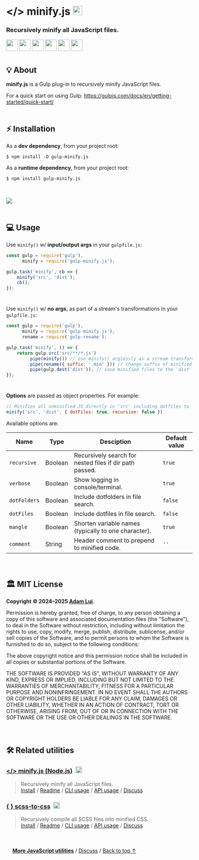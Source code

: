 # </> minify.js <picture><source media="(prefers-color-scheme: dark)" srcset="https://assets.minify-js.org/images/icons/platforms/gulp/white/icon50x30.svg?v=010e809"><img height=25 src="https://assets.minify-js.org/images/icons/platforms/gulp/red/icon50x30.svg?v=010e809"></picture>

### Recursively minify all JavaScript files.

<a href="#%EF%B8%8F-mit-license">
    <img height=31 src="https://img.shields.io/badge/License-MIT-orange.svg?logo=internetarchive&logoColor=white&labelColor=464646&style=for-the-badge"></a>
<a href="https://github.com/adamlui/minify.js/releases/tag/gulp-v1.0.11">
    <img height=31 src="https://img.shields.io/badge/Latest_Build-1.0.11-44cc11.svg?logo=icinga&logoColor=white&labelColor=464646&style=for-the-badge"></a>
<a href="https://www.npmjs.com/package/gulp-minify.js?activeTab=code">
    <img height=31 src="https://img.shields.io/npm/unpacked-size/gulp-minify.js?style=for-the-badge&logo=ebox&logoColor=white&color=blue&labelColor=464646"></a>
<a href="https://sonarcloud.io/component_measures?metric=new_vulnerabilities&id=adamlui_minify.js:gulp/src/gulp-minify.js">
    <img height=31 src="https://img.shields.io/badge/dynamic/json?url=https%3A%2F%2Fsonarcloud.io%2Fapi%2Fmeasures%2Fcomponent%3Fcomponent%3Dadamlui_minify.js%3Agulp%2Fsrc%2Fgulp-minify.js%26metricKeys%3Dvulnerabilities&query=%24.component.measures.0.value&style=for-the-badge&logo=sonarcloud&logoColor=white&labelColor=464646&label=Vulnerabilities&color=gold"></a>
<a href="https://github.com/toolleeo/cli-apps#programming">
    <img height=31 src="https://img.shields.io/badge/Mentioned_in-Awesome-c4a2bd?logo=awesomelists&logoColor=white&labelColor=464646&style=for-the-badge"></a>
<a href="https://minify-js.org">
    <img height=31 src="https://img.shields.io/badge/web-minify--js.org-lightgrey?logo=dribbble&logoColor=white&labelColor=464646&style=for-the-badge"></a>

<br>

<img height=6px width="100%" src="https://assets.minify-js.org/images/separators/aqua-gradient.png?v=ad67551">

## 💡 About

**minify.js** is a Gulp plug-in to recursively minify JavaScript files.

For a quick start on using Gulp: https://gulpjs.com/docs/en/getting-started/quick-start/

<img height=6px width="100%" src="https://assets.minify-js.org/images/separators/aqua-gradient.png?v=ad67551">

## ⚡ Installation

As a **dev dependency**, from your project root:

```
$ npm install -D gulp-minify.js
```

As a **runtime dependency**, from your project root:

```
$ npm install gulp-minify.js
```

<br>

<a href="https://github.com/sponsors/adamlui"><img src="https://assets.minify-js.org/images/banners/sponsor/$10/banner1660x260.png?v=f6118ce"></a>

<img height=6px width="100%" src="https://assets.minify-js.org/images/separators/aqua-gradient.png?v=ad67551">

## 💻 Usage

Use `minify()` w/ **input/output args** in your `gulpfile.js`:

```js
const gulp = require('gulp'),
      minify = require('gulp-minify.js');

gulp.task('minify', cb => {
    minify('src', 'dist');
    cb();
});
```

#

Use `minify()` w/ **no args**, as part of a stream's transformations in your `gulpfile.js`:
```js
const gulp = require('gulp'),
      minify = require('gulp-minify.js'),
      rename = require('gulp-rename');

gulp.task('minify', () => {    
    return gulp.src('src/**/*.js')
        .pipe(minify()) // use minify() arglessly as a stream transformation
        .pipe(rename({ suffix: '.min' })) // change suffix of minified file
        .pipe(gulp.dest('dist')); // save minified files to the 'dist' directory
});
```

#

**Options** are passed as object properties. For example:

```js
// Minifies all unminified JS directly in 'src' including dotfiles to 'dist'
minify('src', 'dist', { dotFiles: true, recursive: false })
```

Available options are:

Name         | Type    | Desciption                                              | Default value
-------------|---------|---------------------------------------------------------|---------------
`recursive`  | Boolean | Recursively search for nested files if dir path passed. | `true`
`verbose`    | Boolean | Show logging in console/terminal.                       | `true`
`dotFolders` | Boolean | Include dotfolders in file search.                      | `false`
`dotFiles`   | Boolean | Include dotfiles in file search.                        | `false`
`mangle`     | Boolean | Shorten variable names (typically to one character).    | `true`
`comment`    | String  | Header comment to prepend to minified code.             | `''`

<br>

<img height=6px width="100%" src="https://assets.minify-js.org/images/separators/aqua-gradient.png?v=ad67551">

## 🏛️ MIT License

**Copyright © 2024–2025 [Adam Lui](https://github.com/adamlui).**

Permission is hereby granted, free of charge, to any person obtaining a copy of this software and associated documentation files (the "Software"), to deal in the Software without restriction, including without limitation the rights to use, copy, modify, merge, publish, distribute, sublicense, and/or sell copies of the Software, and to permit persons to whom the Software is furnished to do so, subject to the following conditions:

The above copyright notice and this permission notice shall be included in all copies or substantial portions of the Software.

THE SOFTWARE IS PROVIDED "AS IS", WITHOUT WARRANTY OF ANY KIND, EXPRESS OR IMPLIED, INCLUDING BUT NOT LIMITED TO THE WARRANTIES OF MERCHANTABILITY, FITNESS FOR A PARTICULAR PURPOSE AND NONINFRINGEMENT. IN NO EVENT SHALL THE AUTHORS OR COPYRIGHT HOLDERS BE LIABLE FOR ANY CLAIM, DAMAGES OR OTHER LIABILITY, WHETHER IN AN ACTION OF CONTRACT, TORT OR OTHERWISE, ARISING FROM, OUT OF OR IN CONNECTION WITH THE SOFTWARE OR THE USE OR OTHER DEALINGS IN THE SOFTWARE.

<br>

<img height=6px width="100%" src="https://assets.minify-js.org/images/separators/aqua-gradient.png?v=ad67551">

## 🛠️ Related utilities

### [</> minify.js (Node.js)](https://node.minify-js.org/#readme) &nbsp;<a href="https://github.com/toolleeo/cli-apps#programming"><img height=18 src="https://assets.minify-js.org/images/badges/awesome/badge.svg?v=b78dcd3"></a>

> Recursively minify all JavaScript files.
<br>[Install](https://node.minify-js.org/#-installation) /
[Readme](https://node.minify-js.org/#readme) /
[CLI usage](https://node.minify-js.org/#-command-line-usage) /
[API usage](https://node.minify-js.org/#-api-usage) /
[Discuss](https://github.minify-js.org/discussions)

### [{ } scss-to-css](https://github.com/adamlui/scss-to-css) &nbsp;<a href="https://github.com/toolleeo/cli-apps#conversion"><img height=18 src="https://assets.minify-js.org/images/badges/awesome/badge.svg?v=b78dcd3"></a>

> Recursively compile all SCSS files into minified CSS.
<br>[Install](https://node.scsstocss.org/#-installation) /
[Readme](https://node.scsstocss.org/#readme) /
[CLI usage](https://node.scsstocss.org/#-command-line-usage) /
[API usage](https://node.scsstocss.org/#-api-usage) /
[Discuss](https://github.scsstocss.org/discussions)

<br>

<img height=6px width="100%" src="https://assets.minify-js.org/images/separators/aqua-gradient.png?v=ad67551">

<picture><source media="(prefers-color-scheme: dark)" srcset="https://assets.minify-js.org/images/icons/home/white/icon32x27.png?v=d07ee82"><img height=13 src="https://assets.minify-js.org/images/icons/home/dark-gray/icon32x27.png?v=d07ee82"></picture> <a href="https://js-utils.org">**More JavaScript utilities**</a> /
<a href="https://github.minify-js.org/discussions">Discuss</a> /
<a href="#-minifyjs">Back to top ↑</a>
